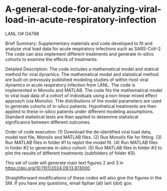 # A-general-code-for-analyzing-viral-load-in-acute-respiratory-infection
LANL O# O4798

Brief Summary: Supplementary materials and code developed to fit and analyze viral load data for acute respiratory infections such as SARS-CoV-2. The code can also implement different treatments and generate in-silico cohorts to examine the effects of treatments.

Detailed Description: The code includes a mathematical model and statical method for viral dynamics. The mathematical model and statistical method are built on previously published modeling studies of within-host viral dynamics in acute respiratory infection from LANL. The code is implemented in Monolix and MATLAB. The code fits the mathematical model to viral load data of a cohort of individuals using a non-linear mixed effect approach (via Monolix). THe distributions of the model parameters are used to generate cohorts of in-silico patients. Hypothetical treatments are then applied to these in-silico patients under different modeling assumptions. Standard statistical tests are then applied to detemrine statistical significance between different outcomes.

Order of code execution: 
  (1) Download the de-identified viral load data, model text file, Monolix and MATLAB files.
  (2) Run Monolix file for fitting.
  (3) Run MATLAB files in folder #1 to replot the model fit.
  (4) Run MATLAB files in folder #2 to generate in-silico cohort.
  (5) Run MATLAB files in folder #3 to plot the results of different treatments (subfolders of folder #3).

  This set of code will generate main text figures 2 and 3 in https://doi.org/10.1101/2024.09.13.613000.  

  Straightforward modifications of these codes will also give the figures in the SM. If you have any questions, email ttphan (at) lanl (dot) gov.
